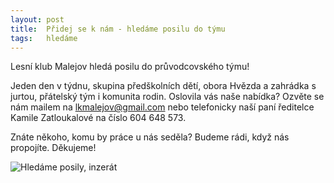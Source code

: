 ```yaml
---
layout: post
title:  Přidej se k nám - hledáme posilu do týmu
tags:   hledáme
---
```



Lesní klub Malejov hledá posilu do průvodcovského týmu!

Jeden den v týdnu, skupina předškolních dětí, obora Hvězda a zahrádka s jurtou, přátelský tým i komunita rodin. Oslovila vás naše nabídka? Ozvěte se nám mailem na lkmalejov@gmail.com nebo telefonicky naší paní ředitelce Kamile Zatloukalové na číslo 604 648 573.

Znáte někoho, komu by práce u nás seděla? Budeme rádi, když nás propojíte. Děkujeme!


![Hledáme posily, inzerát](/assets/article_images/INZERÁT_malejovFINAL_page-0001.jpg)

